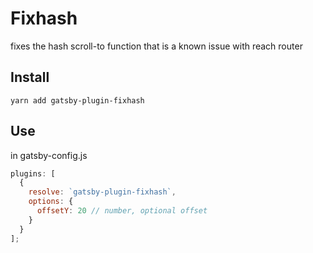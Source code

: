 # Fixhash

fixes the hash scroll-to function that is a known issue with reach router

## Install

`yarn add gatsby-plugin-fixhash`

## Use

in gatsby-config.js

```js
plugins: [
  {
    resolve: `gatsby-plugin-fixhash`,
    options: {
      offsetY: 20 // number, optional offset
    }
  }
];
```
